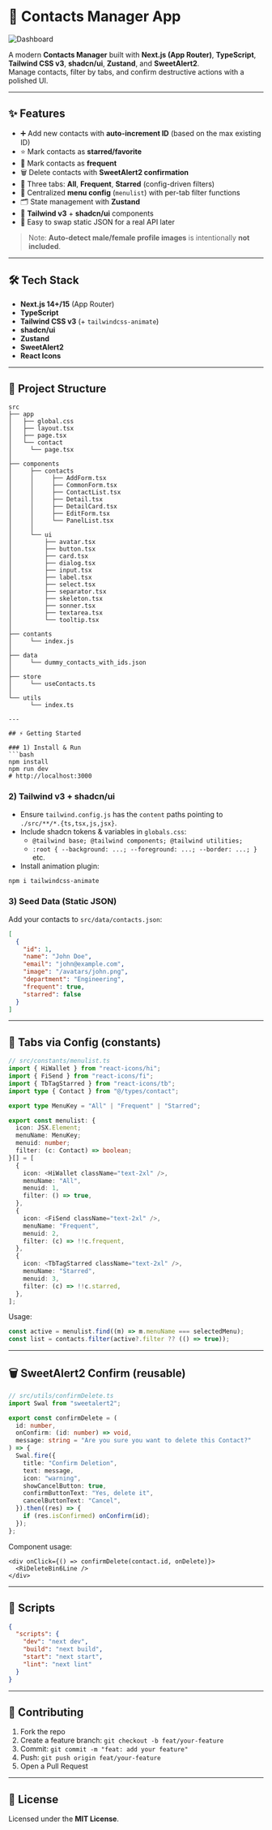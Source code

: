 # 📇 Contacts Manager App

![Dashboard](public/Screenshot.png)

A modern **Contacts Manager** built with **Next.js (App Router)**, **TypeScript**, **Tailwind CSS v3**, **shadcn/ui**, **Zustand**, and **SweetAlert2**.  
Manage contacts, filter by tabs, and confirm destructive actions with a polished UI.

---

## ✨ Features

- ➕ Add new contacts with **auto-increment ID** (based on the max existing ID)
- ⭐ Mark contacts as **starred/favorite**
- 📌 Mark contacts as **frequent**
- 🗑 Delete contacts with **SweetAlert2 confirmation**
- 🧭 Three tabs: **All**, **Frequent**, **Starred** (config-driven filters)
- 🧰 Centralized **menu config** (`menulist`) with per-tab filter functions
- 🗂 State management with **Zustand**
- 🎨 **Tailwind v3** + **shadcn/ui** components
- 🔁 Easy to swap static JSON for a real API later

> Note: **Auto-detect male/female profile images** is intentionally **not included**.

---

## 🛠 Tech Stack

- **Next.js 14+/15** (App Router)
- **TypeScript**
- **Tailwind CSS v3** (+ `tailwindcss-animate`)
- **shadcn/ui**
- **Zustand**
- **SweetAlert2**
- **React Icons**

---

## 📂 Project Structure

````
src
├── app
│   ├── global.css
│   ├── layout.tsx
│   ├── page.tsx
│   └── contact
│     └── page.tsx
│
├── components
│     ├── contacts
│     │     ├── AddForm.tsx
│     │     ├── CommonForm.tsx
│     │     ├── ContactList.tsx
│     │     ├── Detail.tsx
│     │     ├── DetailCard.tsx
│     │     ├── EditForm.tsx
│     │     └── PanelList.tsx
│     │
│     └── ui
│         ├── avatar.tsx
│         ├── button.tsx
│         ├── card.tsx
│         ├── dialog.tsx
│         ├── input.tsx
│         ├── label.tsx
│         ├── select.tsx
│         ├── separator.tsx
│         ├── skeleton.tsx
│         ├── sonner.tsx
│         ├── textarea.tsx
│         └── tooltip.tsx
│
├── contants
│     └── index.js
│
├── data
│     └── dummy_contacts_with_ids.json
│
├── store
│     └── useContacts.ts
│
└── utils
      └── index.ts

---

## ⚡ Getting Started

### 1) Install & Run
```bash
npm install
npm run dev
# http://localhost:3000
````

### 2) Tailwind v3 + shadcn/ui

- Ensure `tailwind.config.js` has the `content` paths pointing to `./src/**/*.{ts,tsx,js,jsx}`.
- Include shadcn tokens & variables in `globals.css`:
  - `@tailwind base; @tailwind components; @tailwind utilities;`
  - `:root { --background: ...; --foreground: ...; --border: ...; }` etc.
- Install animation plugin:

```bash
npm i tailwindcss-animate
```

### 3) Seed Data (Static JSON)

Add your contacts to `src/data/contacts.json`:

```json
[
  {
    "id": 1,
    "name": "John Doe",
    "email": "john@example.com",
    "image": "/avatars/john.png",
    "department": "Engineering",
    "frequent": true,
    "starred": false
  }
]
```

---

## 🧭 Tabs via Config (constants)

```ts
// src/constants/menulist.ts
import { HiWallet } from "react-icons/hi";
import { FiSend } from "react-icons/fi";
import { TbTagStarred } from "react-icons/tb";
import type { Contact } from "@/types/contact";

export type MenuKey = "All" | "Frequent" | "Starred";

export const menulist: {
  icon: JSX.Element;
  menuName: MenuKey;
  menuid: number;
  filter: (c: Contact) => boolean;
}[] = [
  {
    icon: <HiWallet className="text-2xl" />,
    menuName: "All",
    menuid: 1,
    filter: () => true,
  },
  {
    icon: <FiSend className="text-2xl" />,
    menuName: "Frequent",
    menuid: 2,
    filter: (c) => !!c.frequent,
  },
  {
    icon: <TbTagStarred className="text-2xl" />,
    menuName: "Starred",
    menuid: 3,
    filter: (c) => !!c.starred,
  },
];
```

Usage:

```ts
const active = menulist.find((m) => m.menuName === selectedMenu);
const list = contacts.filter(active?.filter ?? (() => true));
```

---

## 🗑 SweetAlert2 Confirm (reusable)

```ts
// src/utils/confirmDelete.ts
import Swal from "sweetalert2";

export const confirmDelete = (
  id: number,
  onConfirm: (id: number) => void,
  message: string = "Are you sure you want to delete this Contact?"
) => {
  Swal.fire({
    title: "Confirm Deletion",
    text: message,
    icon: "warning",
    showCancelButton: true,
    confirmButtonText: "Yes, delete it",
    cancelButtonText: "Cancel",
  }).then((res) => {
    if (res.isConfirmed) onConfirm(id);
  });
};
```

Component usage:

```tsx
<div onClick={() => confirmDelete(contact.id, onDelete)}>
  <RiDeleteBin6Line />
</div>
```

---

## 🔧 Scripts

```json
{
  "scripts": {
    "dev": "next dev",
    "build": "next build",
    "start": "next start",
    "lint": "next lint"
  }
}
```

---

## 🤝 Contributing

1. Fork the repo
2. Create a feature branch: `git checkout -b feat/your-feature`
3. Commit: `git commit -m "feat: add your feature"`
4. Push: `git push origin feat/your-feature`
5. Open a Pull Request

---

## 📜 License

Licensed under the **MIT License**.
